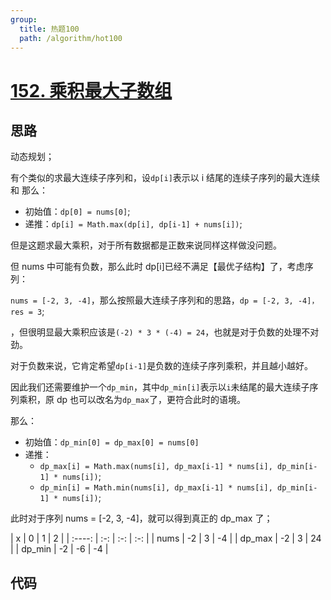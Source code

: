 ```yaml
---
group:
  title: 热题100
  path: /algorithm/hot100
---
```


# [152. 乘积最大子数组](https://leetcode.cn/problems/maximum-product-subarray/?favorite=2cktkvj)

## 思路

动态规划；

有个类似的求最大连续子序列和，设`dp[i]`表示以 i 结尾的连续子序列的最大连续和 那么：

- 初始值：`dp[0] = nums[0]`;
- 递推：`dp[i] = Math.max(dp[i], dp[i-1] + nums[i])`;

但是这题求最大乘积，对于所有数据都是正数来说同样这样做没问题。

但 nums 中可能有负数，那么此时 dp[i]已经不满足【最优子结构】了，考虑序列：

`nums = [-2, 3, -4]`，那么按照最大连续子序列和的思路，`dp = [-2, 3, -4]，res = 3`;

，但很明显最大乘积应该是`(-2) * 3 * (-4) = 24`，也就是对于负数的处理不对劲。

对于负数来说，它肯定希望`dp[i-1]`是负数的连续子序列乘积，并且越小越好。

因此我们还需要维护一个`dp_min`，其中`dp_min[i]`表示以`i`未结尾的最大连续子序列乘积，原 dp 也可以改名为`dp_max`了，更符合此时的语境。

那么：

- 初始值：`dp_min[0] = dp_max[0] = nums[0]`
- 递推：
  - `dp_max[i] = Math.max(nums[i], dp_max[i-1] * nums[i], dp_min[i-1] * nums[i])`;
  - `dp_min[i] = Math.min(nums[i], dp_max[i-1] * nums[i], dp_min[i-1] * nums[i])`;

此时对于序列 nums = [-2, 3, -4]，就可以得到真正的 dp_max 了；

| x | 0 | 1 | 2 | | :----: | :-: | :-: | :-: | | nums | -2 | 3 | -4 | | dp_max | -2 | 3 | 24 | | dp_min | -2 | -6 | -4 |

## 代码

<code src='./index.tsx'></code>
